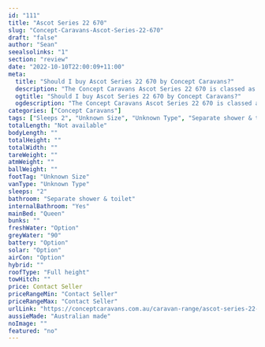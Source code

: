 ```yaml
---
id: "111"
title: "Ascot Series 22 670"
slug: "Concept-Caravans-Ascot-Series-22-670"
draft: "false"
author: "Sean"
seealsolinks: "1"
section: "review"
date: "2022-10-10T22:00:09+11:00"
meta:
  title: "Should I buy Ascot Series 22 670 by Concept Caravans?"
  description: "The Concept Caravans Ascot Series 22 670 is classed as Unknown Type, and sleeps 2 people. It is Australian made and comes in at Unknown Size. It generally has Separate shower & toilet."
  ogtitle: "Should I buy Ascot Series 22 670 by Concept Caravans?"
  ogdescription: "The Concept Caravans Ascot Series 22 670 is classed as Unknown Type, and sleeps 2 people. It is Australian made and comes in at Unknown Size. It generally has Separate shower & toilet."
categories: ["Concept Caravans"]
tags: ["Sleeps 2", "Unknown Size", "Unknown Type", "Separate shower & toilet", "Full height", "Price Unknown", "Australian made"]
totalLength: "Not available"
bodyLength: ""
totalHeight: ""
totalWidth: ""
tareWeight: ""
atmWeight: ""
ballWeight: ""
footTag: "Unknown Size"
vanType: "Unknown Type"
sleeps: "2"
bathroom: "Separate shower & toilet"
internalBathroom: "Yes"
mainBed: "Queen"
bunks: ""
freshWater: "Option"
greyWater: "90"
battery: "Option"
solar: "Option"
airCon: "Option"
hybrid: ""
roofType: "Full height"
towHitch: ""
price: Contact Seller
priceRangeMin: "Contact Seller"
priceRangeMax: "Contact Seller"
urlLink: "https://conceptcaravans.com.au/caravan-range/ascot-series-22-670/"
aussieMade: "Australian made"
noImage: ""
featured: "no"
---
```

